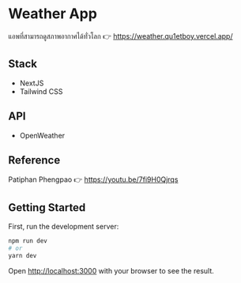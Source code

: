 # Weather App
แอพที่สามารถดูสภาพอากาศได้ทั่วโลก
👉 https://weather.qu1etboy.vercel.app/
## Stack
- NextJS
- Tailwind CSS

## API
- OpenWeather

## Reference
Patiphan Phengpao
👉 https://youtu.be/7fi9H0Qjrqs

## Getting Started

First, run the development server:

```bash
npm run dev
# or
yarn dev
```

Open [http://localhost:3000](http://localhost:3000) with your browser to see the result.


